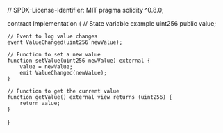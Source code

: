// SPDX-License-Identifier: MIT
pragma solidity ^0.8.0;

contract Implementation {
    // State variable example
    uint256 public value;

    // Event to log value changes
    event ValueChanged(uint256 newValue);

    // Function to set a new value
    function setValue(uint256 newValue) external {
        value = newValue;
        emit ValueChanged(newValue);
    }

    // Function to get the current value
    function getValue() external view returns (uint256) {
        return value;
    }
}
